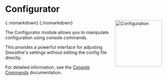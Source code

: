 # Configurator

{::nomarkdown}
<a href="/images/coding.png">
  <img src="/images/coding.png" alt="Configuration" style="width: 150px; height: 150px; float: right; margin-left: 1rem;"/>
</a>
{:/nomarkdown}

The Configurator module allows you to manipulate configuration using console commands.

This provides a powerful interface for adjusting Smoothie's settings without editing the config file directly.

For detailed information, see the [Console Commands](console-commands) documentation.

